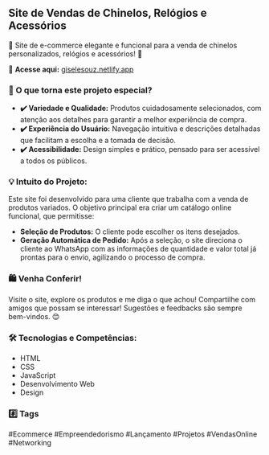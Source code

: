 ## Site de Vendas de Chinelos, Relógios e Acessórios

🌟 Site de e-commerce elegante e funcional para a venda de chinelos personalizados, relógios e acessórios! 🌟

🔗 **Acesse aqui:** [giselesouz.netlify.app](https://giselesouz.netlify.app)

### 🎯 O que torna este projeto especial?

*   **✔️ Variedade e Qualidade:** Produtos cuidadosamente selecionados, com atenção aos detalhes para garantir a melhor experiência de compra.
*   **✔️ Experiência do Usuário:** Navegação intuitiva e descrições detalhadas que facilitam a escolha e a tomada de decisão.
*   **✔️ Acessibilidade:** Design simples e prático, pensado para ser acessível a todos os públicos.

### 💡 Intuito do Projeto:

Este site foi desenvolvido para uma cliente que trabalha com a venda de produtos variados. O objetivo principal era criar um catálogo online funcional, que permitisse:

*   **Seleção de Produtos:** O cliente pode escolher os itens desejados.
*   **Geração Automática de Pedido:** Após a seleção, o site direciona o cliente ao WhatsApp com as informações de quantidade e valor total já prontas para o envio, agilizando o processo de compra.

### 🛍️ Venha Conferir!

Visite o site, explore os produtos e me diga o que achou! Compartilhe com amigos que possam se interessar! Sugestões e feedbacks são sempre bem-vindos. 😊

### 🛠️ Tecnologias e Competências:

*   HTML
*   CSS
*   JavaScript
*   Desenvolvimento Web
*   Design

### #️⃣ Tags

\#Ecommerce \#Empreendedorismo \#Lançamento \#Projetos \#VendasOnline \#Networking
